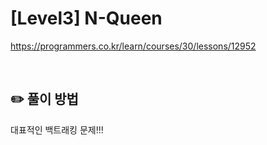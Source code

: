 # [Level3] N-Queen

https://programmers.co.kr/learn/courses/30/lessons/12952

</br>

## ✏️ 풀이 방법
대표적인 백트래킹 문제!!!



 
